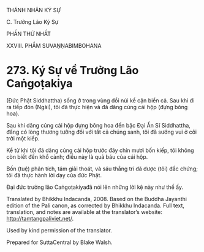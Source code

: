 THÁNH NHÂN KÝ SỰ

C. Trưởng Lão Ký Sự

PHẦN THỨ NHẤT

XXVIII. PHẨM SUVAṆṆABIMBOHANA

# 273\. Ký Sự về Trưởng Lão Caṅgoṭakiya

(Đức Phật Siddhattha) sống ở trong vùng đồi núi kề cận biển cả. Sau khi đi ra tiếp đón (Ngài), tôi đã thực hiện và đã dâng cúng cái hộp (đựng bông hoa).

Sau khi dâng cúng cái hộp đựng bông hoa đến bậc Đại Ẩn Sĩ Siddhattha, đấng có lòng thương tưởng đối với tất cả chúng sanh, tôi đã sướng vui ở cõi trời một kiếp.

Kể từ khi tôi đã dâng cúng cái hộp trước đây chín mươi bốn kiếp, tôi không còn biết đến khổ cảnh; điều này là quả báu của cái hộp.

Bốn (tuệ) phân tích, tám giải thoát, và sáu thắng trí đã được (tôi) đắc chứng; tôi đã thực hành lời dạy của đức Phật.

Đại đức trưởng lão Caṅgoṭakiyađã nói lên những lời kệ này như thế ấy.

Translated by Bhikkhu Indacanda, 2008. Based on the Buddha Jayanthi edition of the Pali canon, as corrected by Bhikkhu Indacanda. Full text, translation, and notes are available at the translator’s website: http://tamtangpaliviet.net/.

Used by kind permission of the translator.

Prepared for SuttaCentral by Blake Walsh.